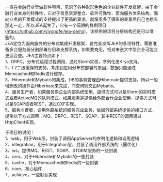 一直在金融行业里做软件项目，见识了各种形形色色的企业软件开发框架，由于金融行业本身的特殊性，它对于信息资源整合、软件可靠性、面向服务体系结构、面向业务的开发模式的支持提出了更高的要求。就像见多了摄影的美景后自己也想去那走一走，所以JEA诞生了，它有一个简陋的样例项目(https://github.com/yiyongfei/jea-demo)，该样例的项目分层结构还是可以借鉴的。<br>
JEA定位为面向服务的分布式集成开发框架，要完全发挥JEA的各项特性，需要准备多台服务器分别部署应用和支撑系统，如果要商用，相对来说大中型企业可能会更适合些。JEA主要特点如下：<br>
1、DRPC，分布式远程过程调用，通过Storm实现，序列化由Kryo支持。<br>
2、L2二级缓存的支持，考虑到应用分布式部署的原因，数据只能通过Memcached和Redis进行缓存。<br>
3、Hibernate和Mybatis的集成，DB的事务管理由Hibernate提供支持，所以一般增删改的操作由Hibernate来完成，而查询则交由Mybatis。<br>
4、服务生产者，如果服务供企业内部系统使用，提供方式可以是Storm的实时模式或者ActiveMQ的队列模式，如果服务是提供给外部合作企业使用，提供方式可以是SOAP或者REST，通过CXF实现。<br>
5、服务消费者，调用外部系统的服务完成业务，依据外部系统提供的接口方式，提供以下方式调用：MQ、DRPC、REST、SOAP，其中REST的调用通过HttpClient实现。<br>

子项目的说明：<br>
1、web，用于Web层，封装了调用AppServer的序列化逻辑和调用逻辑<br>
2、integration，用于Integration层，封装了调用外部系统的（需优化）<br>
3、ws，提供MQ、REST、SOAP、STORM服务的一些封装<br>
4、orm，对于Hibernate和Mybatis的一些封装<br>
5、cache，对于Memcached和Redis的一些封装<br>
6、core，核心组件<br>
7、achieve，一些默认实现<br>
